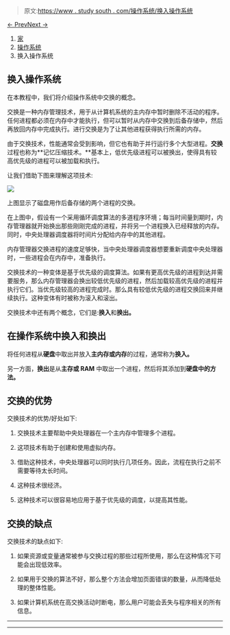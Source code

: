 > 原文:[https://www . study south . com/操作系统/换入操作系统](https://www.studytonight.com/operating-system/swapping-in-operating-system)

[← Prev](/operating-system/os-logical-and-physical-address-space "Logical and Physical Address")[Next →](/operating-system/contiguous-memory-allocation-in-operating-system "Contiguous Memory Allocation")

<nav aria-label="breadcrumb">

1.  [家](/)
2.  [操作系统](/operating-system)
3.  换入操作系统

</nav>

<article>

# 换入操作系统

在本教程中，我们将介绍操作系统中交换的概念。

交换是一种内存管理技术，用于从计算机系统的主内存中暂时删除不活动的程序。任何进程都必须在内存中才能执行，但可以暂时从内存中交换到后备存储中，然后再放回内存中完成执行。进行交换是为了让其他进程获得执行所需的内存。

由于交换技术，性能通常会受到影响，但它也有助于并行运行多个大型进程。**交换**过程也称为**记忆压缩技术。**基本上，低优先级进程可以被换出，使得具有较高优先级的进程可以被加载和执行。

让我们借助下图来理解这项技术:

![](../Images/0de426ed09c1c8d5210d897d1a8d0e21.png)

上图显示了磁盘用作后备存储的两个进程的交换。

在上图中，假设有一个采用循环调度算法的多道程序环境；每当时间量到期时，内存管理器就开始换出那些刚刚完成的进程，并将另一个进程换入已经释放的内存。同时，中央处理器调度器将时间片分配给内存中的其他进程。

内存管理器交换进程的速度足够快，当中央处理器调度器想要重新调度中央处理器时，一些进程会在内存中，准备执行。

交换技术的一种变体是基于优先级的调度算法。如果有更高优先级的进程到达并需要服务，那么内存管理器会换出较低优先级的进程，然后加载较高优先级的进程并执行它们。当优先级较高的进程完成时。那么具有较低优先级的进程交换回来并继续执行。这种变体有时被称为滚入和滚出。

交换技术中还有两个概念，它们是:**换入**和**换出。**

## 在操作系统中换入和换出

将任何进程从**硬盘**中取出并放入**主内存或内存**的过程，通常称为**换入。**

另一方面，**换出**是从**主存或 RAM** 中取出一个进程，然后将其添加到**硬盘中的方法。**

## 交换的优势

交换技术的优势/好处如下:

1.  交换技术主要帮助中央处理器在一个主内存中管理多个进程。

2.  这项技术有助于创建和使用虚拟内存。

3.  借助这种技术，中央处理器可以同时执行几项任务。因此，流程在执行之前不需要等待太长时间。

4.  这种技术很经济。

5.  这种技术可以很容易地应用于基于优先级的调度，以提高其性能。

## 交换的缺点

交换技术的缺点如下:

1.  如果资源或变量通常被参与交换过程的那些过程所使用，那么在这种情况下可能会出现低效率。

2.  如果用于交换的算法不好，那么整个方法会增加页面错误的数量，从而降低处理的整体性能。

3.  如果计算机系统在高交换活动时断电，那么用户可能会丢失与程序相关的所有信息。

</article>

* * *

* * *